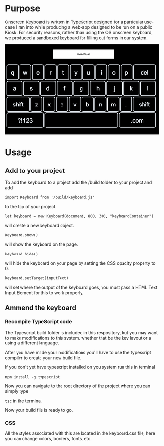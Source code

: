 # Purpose
Onscreen Keyboard is written in TypeScript designed for a particular use-case I ran into while producing a web-app designed to be run on a public Kiosk. For security reasons, rather than using the OS onscreen keyboard, we produced a sandboxed keyboard for filling out forms in our system.

![screenshot](./keyboard%20screenshot.png)

# Usage
## Add to your project
To add the keyboard to a project add the /build folder to your project and add

`import Keyboard from '/build/keyboard.js'` 

to the top of your project. 

`let keyboard = new Keyboard(document, 800, 300, "keyboardContainer")`

will create a new keyboard object.

`keyboard.show()` 

will show the keyboard on the page.

`keyboard.hide()`

will hide the keyboard on your page by setting the CSS opacity property to 0.

`keyboard.setTarget(inputText)`

will set where the output of the keyboard goes, you must pass a HTML Text Input Element for this to work properly. 

## Ammend the keyboard 
### Recompile TypeScript code
The Typescript build folder is included in this respository, but you may want to make modifications to this system, whether that be the key layout or a using a different language.

After you have made your modifications you'll have to use the typescript compiler to create your new build file.

If you don't yet have typescript installed on you system run this in terminal

`npm install -g typescript`

Now you can navigate to the root directory of the project where you can simply type 

`tsc` in the terminal.

Now your build file is ready to go. 

### CSS
All the styles associated with this are located in the keyboard.css file, here you can change colors, borders, fonts, etc. 